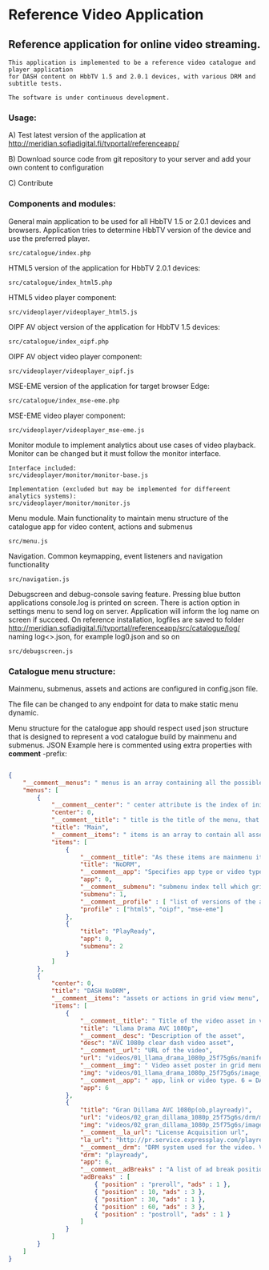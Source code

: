 # Reference Video Application



## Reference application for online video streaming.





	This application is implemented to be a reference video catalogue and player application 
	for DASH content on HbbTV 1.5 and 2.0.1 devices, with various DRM and subtitle tests. 

	The software is under continuous development.



### Usage:



A) Test latest version of the application at http://meridian.sofiadigital.fi/tvportal/referenceapp/

B) Download source code from git repository to your server and add your own content to configuration

C) Contribute



### Components and modules:


General main application to be used for all HbbTV 1.5 or 2.0.1 devices and browsers. 
Application tries to determine HbbTV version of the device and use the preferred player.

	src/catalogue/index.php

HTML5 version of the application for HbbTV 2.0.1 devices:

	src/catalogue/index_html5.php

HTML5 video player component:

	src/videoplayer/videoplayer_html5.js

	

OIPF AV object version of the application for HbbTV 1.5 devices:

	src/catalogue/index_oipf.php

OIPF AV object video player component:

	src/videoplayer/videoplayer_oipf.js

MSE-EME version of the application for target browser Edge:

	src/catalogue/index_mse-eme.php

MSE-EME video player component:

	src/videoplayer/videoplayer_mse-eme.js
	


Monitor module to implement analytics about use cases of video playback. Monitor can be changed but it must follow the monitor interface.

	Interface included:
	src/videoplayer/monitor/monitor-base.js
	
	Implementation (excluded but may be implemented for differeent analytics systems):
	src/videoplayer/monitor/monitor.js



Menu module. Main functionality to maintain menu structure of the catalogue app for video content, actions and submenus

	src/menu.js



Navigation. Common keymapping, event listeners and navigation functionality

	src/navigation.js

Debugscreen and debug-console saving feature. Pressing blue button applications console.log is printed on screen.
There is action option in settings menu to send log on server. Application will inform the log name on screen if succeed.
On reference installation, logfiles are saved to folder http://meridian.sofiadigital.fi/tvportal/referenceapp/src/catalogue/log/
naming log<<number>>.json, for example log0.json and so on

	src/debugscreen.js



### Catalogue menu structure:

Mainmenu, submenus, assets and actions are configured in config.json file. 

The file can be changed to any endpoint for data to make static menu dynamic.

Menu structure for the catalogue app should respect used json structure that 
is designed to represent a vod catalogue build by mainmenu and submenus. 
JSON Example here is commented using extra properties with __comment__ -prefix:



```json

{
	"__comment__menus": " menus is an array containing all the possible menus. menus[0] is always the main menu ",
	"menus": [
		{
			"__comment__center": " center attribute is the index of initially focused item in specified menu",
			"center": 0,
			"__comment__title": " title is the title of the menu, that can be displayed in UI",
			"title": "Main",
			"__comment__items": " items is an array to contain all asset/submenu entries / actions in specified menu",
			"items": [
				{
					"__comment__title": "As these items are mainmenu items (menus[0]), these titles are displayed in top bar",
					"title": "NoDRM",
					"__comment__app": "Specifies app type or video type. Obsolote for submenu entries",
					"app": 0,
					"__comment__submenu": "submenu index tell which gridview menu will open when this entry is selected",
					"submenu": 1,
					"__comment__profile" : [ "list of versions of the app this asset is available" ],
					"profile" : ["html5", "oipf", "mse-eme"]
				},
				{
					"title": "PlayReady",
					"app": 0,
					"submenu": 2
				}
			]
		},
		{
			"center": 0,
			"title": "DASH NoDRM",
			"__comment__items": "assets or actions in grid view menu",
			"items": [
				{
					"__comment__title": " Title of the video asset in video asset menu",
					"title": "Llama Drama AVC 1080p",
					"__comment__desc": "Description of the asset",
					"desc": "AVC 1080p clear dash video asset",
					"__comment__url": "URL of the video",
					"url": "videos/01_llama_drama_1080p_25f75g6s/manifest.mpd",
					"__comment__img": " Video asset poster in grid menu",
					"img": "videos/01_llama_drama_1080p_25f75g6s/image_320x180.jpg",
					"__comment__app": " app, link or video type. 6 = DASH video",
					"app": 6
				},
				{
					"title": "Gran Dillama AVC 1080p(ob,playready)",
					"url": "videos/02_gran_dillama_1080p_25f75g6s/drm/manifest_subob.mpd",
					"img": "videos/02_gran_dillama_1080p_25f75g6s/image_320x180.jpg",
					"__comment__la_url": "License Acquisition url",
					"la_url": "http://pr.service.expressplay.com/playready/RightsManager.asmx?ExpressPlayToken=AQAAABc2N30AAABgBn4lJkOh7rGbzg8FAGA__5dMOL2dJWxTSTq2STx0DnBWAmske8JU1azAR0-__zPnMWvyKTqVh3ZtHJCPiwT7mu3BCzm3X7U1utgGfcZ97n6CClFjsUdHVQ70IqMuDkRUvIDi2BpU8VEn64kE56r1Evy0wFM",
					"__comment__drm": "DRM system used for the video. Values: [empty], 'playready', 'marlin'",
					"drm": "playready",
					"app": 6,
					"__comment__adBreaks" : "A list of ad break positions. The list contains objects that shall have ad break (position) in seconds or named 'preroll' or 'postroll' and number of (ads) in specified break",
					"adBreaks" : [
						{ "position" : "preroll", "ads" : 1 },
						{ "position" : 10, "ads" : 3 },
						{ "position" : 30, "ads" : 1 },
						{ "position" : 60, "ads" : 3 },
						{ "position" : "postroll", "ads" : 1 }
					]
				}
			]					
		}
	]
}
```